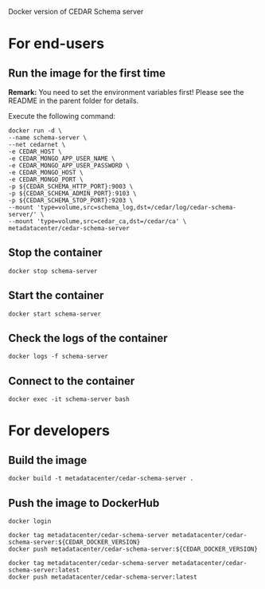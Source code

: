 Docker version of CEDAR Schema server

# For end-users

## Run the image for the first time

**Remark:** You need to set the environment variables first! Please see the README in the parent folder for details.

Execute the following command:

````
docker run -d \
--name schema-server \
--net cedarnet \
-e CEDAR_HOST \
-e CEDAR_MONGO_APP_USER_NAME \
-e CEDAR_MONGO_APP_USER_PASSWORD \
-e CEDAR_MONGO_HOST \
-e CEDAR_MONGO_PORT \
-p ${CEDAR_SCHEMA_HTTP_PORT}:9003 \
-p ${CEDAR_SCHEMA_ADMIN_PORT}:9103 \
-p ${CEDAR_SCHEMA_STOP_PORT}:9203 \
--mount 'type=volume,src=schema_log,dst=/cedar/log/cedar-schema-server/' \
--mount 'type=volume,src=cedar_ca,dst=/cedar/ca' \
metadatacenter/cedar-schema-server
````

## Stop the container

    docker stop schema-server

## Start the container

    docker start schema-server

## Check the logs of the container

    docker logs -f schema-server

## Connect to the container

    docker exec -it schema-server bash

# For developers

## Build the image

````
docker build -t metadatacenter/cedar-schema-server .
````

## Push the image to DockerHub

````
docker login

docker tag metadatacenter/cedar-schema-server metadatacenter/cedar-schema-server:${CEDAR_DOCKER_VERSION}
docker push metadatacenter/cedar-schema-server:${CEDAR_DOCKER_VERSION}

docker tag metadatacenter/cedar-schema-server metadatacenter/cedar-schema-server:latest
docker push metadatacenter/cedar-schema-server:latest
````
